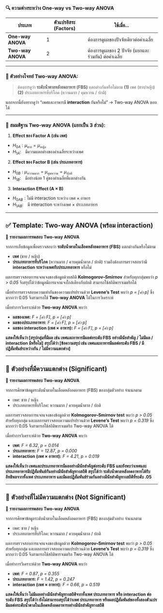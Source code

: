 ### 🔍 **ความต่างระหว่าง One-way vs Two-way ANOVA**

| ประเภท            | ตัวแปรอิสระ (Factors) | ใช้เมื่อ...                                          |
| ----------------- | --------------------- | ---------------------------------------------------- |
| **One-way ANOVA** | 1                     | ต้องการดูผลของปัจจัยเดียวต่อค่าเฉลี่ย                |
| **Two-way ANOVA** | 2                     | ต้องการดูผลของ 2 ปัจจัย (แยกและร่วมกัน) ต่อค่าเฉลี่ย |

---

### 🧪 **ตัวอย่างโจทย์ Two-way ANOVA:**

> ต้องการดูว่า **ระดับน้ำตาลหลังอดอาหาร (FBS)**
> แตกต่างกันหรือไม่ตาม
> **(1)** เพศ (ชาย/หญิง)
> **(2)** ประเภทอาหารที่บริโภค (หวานมาก / คุมหวาน / ปกติ)

นอกจากนี้ยังอยากดูว่า “เพศและอาหารมี **interaction** กันหรือไม่” → Two-way ANOVA ตอบได้

---

### 📌 **สมมติฐาน Two-way ANOVA (แยกเป็น 3 ส่วน):**

1. **Effect ของ Factor A (เช่น เพศ)**
 * $H_{0A}: \mu_{\text{ชาย}} = \mu_{\text{หญิง}}$
 * $H_{1A}$: มีความแตกต่างของค่าเฉลี่ยระหว่างเพศ

2. **Effect ของ Factor B (เช่น ประเภทอาหาร)**
 * $H_{0B}: \mu_{\text{หวานมาก}} = \mu_{\text{คุมหวาน}} = \mu_{\text{ปกติ}}$
  * $H_{1B}$: มีอย่างน้อย 1 คู่ของค่าเฉลี่ยที่แตกต่างกัน

3. **Interaction Effect (A × B)**
 *  $H_{0AB}: \text{ไม่มี interaction ระหว่าง เพศ × อาหาร}$
* $H_{1AB}$: มี interaction ระหว่างเพศ × ประเภทอาหาร

---

## ✅ **Template: Two-way ANOVA (พร้อม interaction)**

📄 **รายงานผลการทดสอบ Two-way ANOVA**

จากการเก็บข้อมูลเพื่อตรวจสอบว่า **ระดับน้ำตาลในเลือดหลังอดอาหาร (FBS)** แตกต่างกันหรือไม่ตาม

* **เพศ** (ชาย / หญิง)
* **ประเภทอาหารที่บริโภค** (หวานมาก / ควบคุมน้ำตาล / ปกติ)
  รวมถึงต้องการตรวจสอบว่ามี **interaction ระหว่างเพศกับประเภทอาหาร** หรือไม่

ผลการตรวจสอบการแจกแจงของข้อมูลด้วยสถิติ **Kolmogorov–Smirnov** สำหรับทุกกลุ่มพบว่า *p > 0.05*
จึงสรุปได้ว่าข้อมูลมีการแจกแจงใกล้เคียงกับปกติ สามารถใช้สถิติพาราเมตริกได้

เมื่อทำการตรวจสอบความเท่ากันของความแปรปรวนด้วย **Levene’s Test** พบว่า *p = \[ค่า p]* ซึ่งมากกว่า 0.05
จึงสามารถใช้ **Two-way ANOVA** ได้ในการวิเคราะห์

เมื่อทำการวิเคราะห์ด้วย **Two-way ANOVA**
พบว่า

* **ผลของเพศ:** *F = \[ค่า F]*, *p = \[ค่า p]*
* **ผลของประเภทอาหาร:** *F = \[ค่า F]*, *p = \[ค่า p]*
* **ผลของ interaction (เพศ × อาหาร):** *F = \[ค่า F]*, *p = \[ค่า p]*

**แสดงให้เห็นว่า \[สรุปกลุ่มที่มีผล เช่น เพศและอาหารมีผลต่อระดับ FBS อย่างมีนัยสำคัญ / ไม่มีผล / interaction มีหรือไม่]**
**สรุปได้ว่า \[ข้อความสรุป เช่น เพศและอาหารมีผลต่อระดับ FBS / มีปฏิสัมพันธ์ระหว่างกัน / ไม่มีความแตกต่าง]**

---

## 🎯 **ตัวอย่างที่มีความแตกต่าง (Significant)**

📄 **รายงานผลการทดสอบ Two-way ANOVA**

จากการศึกษาข้อมูลระดับน้ำตาลในเลือดหลังอดอาหาร (FBS) ของกลุ่มตัวอย่าง จำแนกตาม

* เพศ: ชาย / หญิง
* ประเภทอาหารที่บริโภค: หวานมาก / ควบคุมน้ำตาล / ปกติ

ผลการตรวจสอบการแจกแจงของข้อมูลด้วย **Kolmogorov–Smirnov test** พบว่า *p > 0.05* สำหรับทุกกลุ่ม
และผลการตรวจสอบความแปรปรวนด้วย **Levene’s Test** พบว่า *p = 0.319* ซึ่งมากกว่า 0.05
จึงสามารถใช้สถิติพาราเมตริก Two-way ANOVA ได้

เมื่อทำการวิเคราะห์ด้วย **Two-way ANOVA** พบว่า

* **เพศ:** *F = 6.32*, *p = 0.014*
* **ประเภทอาหาร:** *F = 12.87*, *p = 0.000*
* **interaction (เพศ × อาหาร):** *F = 4.21*, *p = 0.019*

**แสดงให้เห็นว่า เพศและประเภทอาหารมีผลอย่างมีนัยสำคัญต่อระดับ FBS และยังพบว่าเพศและประเภทอาหารมีปฏิสัมพันธ์กันอย่างมีนัยสำคัญทางสถิติ**
**สรุปได้ว่า ระดับน้ำตาลหลังอดอาหารได้รับอิทธิพลจากทั้งเพศ ประเภทอาหาร และมีผลปฏิสัมพันธ์ร่วมกันอย่างมีนัยสำคัญทางสถิติที่ระดับ .05**

---

## 🎯 **ตัวอย่างที่ไม่มีความแตกต่าง (Not Significant)**

📄 **รายงานผลการทดสอบ Two-way ANOVA**

จากการศึกษาข้อมูลระดับน้ำตาลในเลือดหลังอดอาหาร (FBS) ของกลุ่มตัวอย่าง จำแนกตาม

* เพศ: ชาย / หญิง
* ประเภทอาหารที่บริโภค: หวานมาก / ควบคุมน้ำตาล / ปกติ

ผลการตรวจสอบการแจกแจงของข้อมูลด้วย **Kolmogorov–Smirnov test** พบว่า *p > 0.05* สำหรับทุกกลุ่ม
และผลการตรวจสอบความแปรปรวนด้วย **Levene’s Test** พบว่า *p = 0.319* ซึ่งมากกว่า 0.05
จึงสามารถใช้สถิติพาราเมตริก Two-way ANOVA ได้

เมื่อทำการวิเคราะห์ด้วย **Two-way ANOVA** พบว่า

* **เพศ:** *F = 0.87*, *p = 0.355*
* **ประเภทอาหาร:** *F = 1.42*, *p = 0.247*
* **interaction (เพศ × อาหาร):** *F = 0.66*, *p = 0.519*

**แสดงให้เห็นว่า ไม่มีผลอย่างมีนัยสำคัญทางสถิติจากทั้งเพศ ประเภทอาหาร หรือ interaction ต่อระดับ FBS**
**สรุปได้ว่า ยังไม่สามารถสรุปได้ว่าเพศ ประเภทอาหาร หรือผลปฏิสัมพันธ์ของทั้งสองตัวแปรมีผลต่อระดับน้ำตาลในเลือดหลังอดอาหารอย่างมีนัยสำคัญทางสถิติ**
